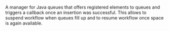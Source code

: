 A manager for Java queues that offers registered elements to queues and triggers a callback once an insertion was successful. This allows to suspend workflow when queues fill up and to resume workflow once space is again available.